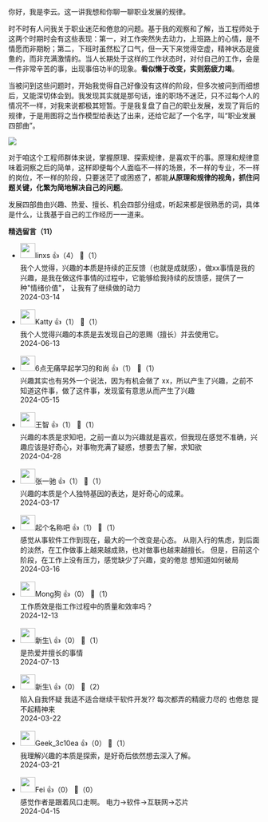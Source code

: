 你好，我是李云。这一讲我想和你聊一聊职业发展的规律。

时不时有人问我关于职业迷茫和倦怠的问题。基于我的观察和了解，当工程师处于这两个时期时会有这些表现：第一，对工作突然失去动力，上班路上的心情，是不情愿而非期盼；第二，下班时虽然松了口气，但一天下来觉得空虚，精神状态是疲惫的，而非充满激情的。当人长期处于这样的工作状态时，对付自己的工作，会是一件非常辛苦的事，出现事倍功半的现象。**看似懒于改变，实则筋疲力竭**。

当被问到这些问题时，开始我觉得自己好像没有这样的阶段，但多次被问到而细想后，又能深切体会到。我发现其实就是那句话，谁的职场不迷茫，只不过每个人的情况不一样，对我来说都极其短暂。于是我复盘了自己的职业发展，发现了背后的规律，于是用图将之当作模型给表达了出来，还给它起了一个名字，叫“职业发展四部曲”。

![](https://static001.geekbang.org/resource/image/73/21/73a1ebc4c418774ccbfc128265e7ff21.jpg?wh=4001x2251)

对于咱这个工程师群体来说，掌握原理、探索规律，是喜欢干的事。原理和规律意味着洞察之后的简单，这样即便每个人面临不一样的场景，不一样的专业，不一样的岗位，不一样的阶段，只要迷茫了或困惑了，都能**从原理和规律的视角，抓住问题关键，化繁为简地解决自己的问题**。

发展四部曲由兴趣、热爱、擅长、机会四部分组成，听起来都是很熟悉的词，具体是什么，让我基于自己的工作经历一一道来。
<div><strong>精选留言（11）</strong></div><ul>
<li><img src="https://static001.geekbang.org/account/avatar/00/0f/5c/88/222d946e.jpg" width="30px"><span>linxs</span> 👍（4） 💬（1）<div>我个人觉得，兴趣的本质是持续的正反馈（也就是成就感），做xx事情是我的兴趣，是我在做这件事情的过程中，它能够给我持续的反馈感，提供了一种&quot;情绪价值&quot;， 让我有了继续做的动力</div>2024-03-14</li><br/><li><img src="https://static001.geekbang.org/account/avatar/00/3b/98/e7/7b80ef0b.jpg" width="30px"><span>Katty</span> 👍（1） 💬（1）<div>我个人觉得兴趣的本质是去发现自己的恩赐（擅长）并去使用它。</div>2024-06-13</li><br/><li><img src="https://static001.geekbang.org/account/avatar/00/19/fd/58/1af629c7.jpg" width="30px"><span>6点无痛早起学习的和尚</span> 👍（1） 💬（1）<div>兴趣其实也有另外一个说法，因为有机会做了 xx，所以产生了兴趣，之前不知道这件事，做了这件事，发现蛮有意思从而产生了兴趣</div>2024-05-15</li><br/><li><img src="https://static001.geekbang.org/account/avatar/00/10/79/69/5960a2af.jpg" width="30px"><span>王智</span> 👍（1） 💬（1）<div>兴趣的本质是求知吧，之前一直以为兴趣就是喜欢，但我现在感觉不准确，兴趣应该是好奇心，对事物充满了疑惑，想要去了解，求知欲</div>2024-04-28</li><br/><li><img src="https://static001.geekbang.org/account/avatar/00/10/11/3f/791d0f5e.jpg" width="30px"><span>张一驰</span> 👍（1） 💬（1）<div>兴趣的本质是个人独特基因的表达，是好奇心的成果。</div>2024-03-17</li><br/><li><img src="https://static001.geekbang.org/account/avatar/00/3a/ac/b7/92ebd0a5.jpg" width="30px"><span>起个名称吧</span> 👍（1） 💬（1）<div>感觉从事软件工作到现在，最大的一个改变是心态。 
从刚入行的焦虑，到后面的淡然，在工作做事上越来越成熟，也对做事也越来越擅长。
但是，目前这个阶段，在工作上没有压力，感觉缺少了兴趣，变的倦怠
想知道如何破局</div>2024-03-16</li><br/><li><img src="https://static001.geekbang.org/account/avatar/00/0f/ff/cd/9c44f2d5.jpg" width="30px"><span>Mong狗</span> 👍（0） 💬（1）<div>工作质效是指工作过程中的质量和效率吗？</div>2024-12-13</li><br/><li><img src="https://static001.geekbang.org/account/avatar/00/12/57/f0/f6155d5f.jpg" width="30px"><span>新生\</span> 👍（0） 💬（1）<div>是热爱并擅长的事情</div>2024-07-13</li><br/><li><img src="https://static001.geekbang.org/account/avatar/00/12/57/f0/f6155d5f.jpg" width="30px"><span>新生\</span> 👍（0） 💬（2）<div>陷入自我怀疑 我适不适合继续干软件开发?? 每次都弄的精疲力尽的 也倦怠 提不起精神来</div>2024-03-22</li><br/><li><img src="https://thirdwx.qlogo.cn/mmopen/vi_32/Q0j4TwGTfTI4CplSLIkSc2W92P9oL3wjd66hKSo1CmmPtaE48yzQDT0nkxQbMWoUst1yIOQVZ6Sia7dW9Jiajz4A/132" width="30px"><span>Geek_3c10ea</span> 👍（0） 💬（1）<div>我理解兴趣的本质是探索，是好奇后依然想去深入了解。</div>2024-03-21</li><br/><li><img src="https://static001.geekbang.org/account/avatar/00/2e/5a/8e/791d0f5e.jpg" width="30px"><span>Fei</span> 👍（0） 💬（0）<div>感觉作者是跟着风口走啊。
电力-&gt;软件-&gt;互联网-&gt;芯片</div>2024-04-15</li><br/>
</ul>